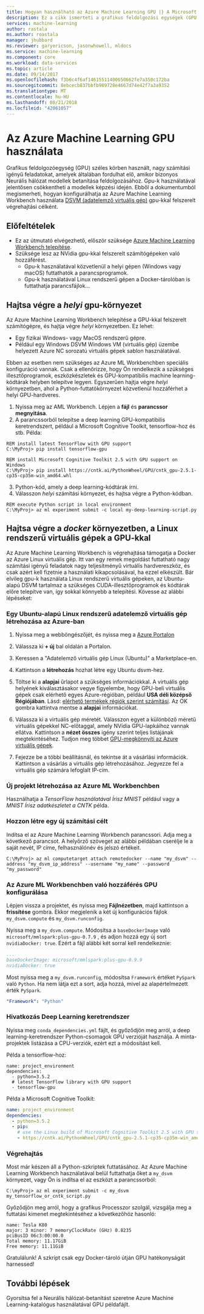 ```yaml
---
title: Hogyan használható az Azure Machine Learning GPU |} A Microsoft Docs
description: Ez a cikk ismerteti a grafikus feldolgozási egységek (GPU) használja a Neurális hálózatokat az Azure Machine Learning Workbenchben.
services: machine-learning
author: rastala
ms.author: roastala
manager: jhubbard
ms.reviewer: garyericson, jasonwhowell, mldocs
ms.service: machine-learning
ms.component: core
ms.workload: data-services
ms.topic: article
ms.date: 09/14/2017
ms.openlocfilehash: f3b6c4f6af14615511400650662fe7a350c172ba
ms.sourcegitcommit: 8ebcecb837bbfb989728e4667d74e42f7a3a9352
ms.translationtype: MT
ms.contentlocale: hu-HU
ms.lasthandoff: 08/21/2018
ms.locfileid: "42061057"
---
```

# <a name="how-to-use-gpu-in-azure-machine-learning"></a>Az Azure Machine Learning GPU használata
Grafikus feldolgozóegység (GPU) széles körben használt, nagy számítási igényű feladatokat, amelyek általában fordulhat elő, amikor bizonyos Neurális hálózat modellek betanítása feldolgozásához. Gpu-k használatával jelentősen csökkentheti a modellek képzési idején. Ebből a dokumentumból megismerheti, hogyan konfigurálhatja az Azure Machine Learning Workbench használata [DSVM (adatelemző virtuális gép)](https://docs.microsoft.com/azure/machine-learning/data-science-virtual-machine/overview) gpu-kkal felszerelt végrehajtási célként. 

## <a name="prerequisites"></a>Előfeltételek
- Ez az útmutató elvégezhető, először szüksége [Azure Machine Learning Workbench telepítése](../service/quickstart-installation.md).
- Szüksége lesz az NVidia gpu-kkal felszerelt számítógépeken való hozzáférést.
    - Gpu-k használatával közvetlenül a helyi gépen (Windows vagy macOS) futtathatók a parancsprogramok.
    - Gpu-k használatával Linux rendszerű gépen a Docker-tárolóban is futtathatja parancsfájlok...

## <a name="execute-in-local-environment-with-gpus"></a>Hajtsa végre a _helyi_ gpu-környezet
Az Azure Machine Learning Workbench telepítése a GPU-kkal felszerelt számítógépre, és hajtja végre _helyi_ környezetben. Ez lehet:
- Egy fizikai Windows- vagy MacOS rendszerű gépre.
- Például egy Windows DSVM Windows VM (virtuális gép) üzembe helyezett Azure NC sorozatú virtuális gépek sablon használatával.

Ebben az esetben nem szükséges az Azure ML Workbenchben speciális konfiguráció vannak. Csak a ellenőrizze, hogy Ön rendelkezik a szükséges illesztőprogramok, eszközkészletek és GPU-kompatibilis machine learning-kódtárak helyben telepítve legyen. Egyszerűen hajtja végre _helyi_ környezetben, ahol a Python-futtatókörnyezet közvetlenül hozzáférhet a helyi GPU-hardveres.

1. Nyissa meg az AML Workbench. Lépjen a **fájl** és **parancssor megnyitása**. 
2. A parancssorból telepítse a deep learning GPU-kompatibilis keretrendszert, például a Microsoft Cognitive Toolkit, tensorflow-hoz és stb. Példa:

```batch
REM install latest TensorFlow with GPU support
C:\MyProj> pip install tensorflow-gpu

REM install Microsoft Cognitive Toolkit 2.5 with GPU support on Windows
C:\MyProj> pip install https://cntk.ai/PythonWheel/GPU/cntk_gpu-2.5.1-cp35-cp35m-win_amd64.whl
```

3. Python-kód, amely a deep learning-kódtárak írni.
4. Válasszon _helyi_ számítási környezet, és hajtsa végre a Python-kódban.

```batch
REM execute Python script in local environment
C:\MyProj> az ml experiment submit -c local my-deep-learning-script.py
```

## <a name="execute-in-docker-environment-on-linux-vm-with-gpus"></a>Hajtsa végre a _docker_ környezetben, a Linux rendszerű virtuális gépek a GPU-kkal
Az Azure Machine Learning Workbench is végrehajtása támogatja a Docker az Azure Linux virtuális gép. Itt van egy remek megoldást futtatható nagy számítási igényű feladatok nagy teljesítményű virtuális hardvereszköz, és csak azért kell fizetnie a használati kikapcsolásával, ha ezzel elkészült. Bár elvileg gpu-k használata Linux rendszerű virtuális gépeken, az Ubuntu-alapú DSVM tartalmaz a szükséges CUDA-illesztőprogramok és kódtárak előre telepítve van, így sokkal könnyebb a telepítési. Kövesse az alábbi lépéseket:

### <a name="create-a-ubuntu-based-linux-data-science-virtual-machine-in-azure"></a>Egy Ubuntu-alapú Linux rendszerű adatelemző virtuális gép létrehozása az Azure-ban
1. Nyissa meg a webböngészőjét, és nyissa meg a [Azure Portalon](https://portal.azure.com)

2. Válassza ki **+ új** bal oldalán a Portalon.

3. Keressen a "Adatelemző virtuális gép Linux (Ubuntu)" a Marketplace-en.

4. Kattintson a **létrehozás** hozhat létre egy Ubuntu dsvm-hez.

5. Töltse ki a **alapjai** űrlapot a szükséges információkkal.
A virtuális gép helyének kiválasztásakor vegye figyelembe, hogy GPU-beli virtuális gépek csak elérhető egyes Azure-régióban, például **USA déli középső Régiójában**. Lásd: [elérhető termékek régiók szerint számítási](https://azure.microsoft.com/regions/services/).
Az OK gombra kattintva mentse a **alapjai** információkat.

6. Válassza ki a virtuális gép méretét. Válasszon egyet a különböző méretű virtuális gépekkel NC-előtaggal, amely NVidia GPU-lapkáihoz vannak ellátva.  Kattintson a **nézet összes** igény szerint teljes listájának megtekintéséhez. Tudjon meg többet [GPU-megkönnyíti az Azure virtuális gépek](https://docs.microsoft.com/azure/virtual-machines/windows/sizes-gpu).

7. Fejezze be a többi beállításnál, és tekintse át a vásárlási információk. Kattintson a vásárlás a virtuális gép létrehozásához. Jegyezze fel a virtuális gép számára lefoglalt IP-cím. 

### <a name="create-a-new-project-in-azure-ml-workbench"></a>Új projekt létrehozása az Azure ML Workbenchben 
Használhatja a _TensorFlow használatával Írisz MNIST_ például vagy a _MNIST Írisz adatkészletet a CNTK_ példa.

### <a name="create-a-new-compute-target"></a>Hozzon létre egy új számítási célt
Indítsa el az Azure Machine Learning Workbench parancssori. Adja meg a következő parancsot. A helyőrző szöveget az alábbi példában cserélje le a saját nevét, IP címe, felhasználónév és jelszó értékeit. 

```batch
C:\MyProj> az ml computetarget attach remotedocker --name "my_dsvm" --address "my_dsvm_ip_address" --username "my_name" --password "my_password" 
```

### <a name="configure-azure-ml-workbench-to-access-gpu"></a>Az Azure ML Workbenchben való hozzáférés GPU konfigurálása
Lépjen vissza a projektet, és nyissa meg **Fájlnézetben**, majd kattintson a **frissítése** gombra. Ekkor megjelenik a két új konfigurációs fájlok `my_dsvm.compute` és `my_dsvm.runconfig`.
 
Nyissa meg a `my_dsvm.compute`. Módosítsa a `baseDockerImage` való `microsoft/mmlspark:plus-gpu-0.7.9` , és adjon hozzá egy új sort `nvidiaDocker: true`. Ezért a fájl alábbi két sorral kell rendelkeznie:
 
```yaml
...
baseDockerImage: microsoft/mmlspark:plus-gpu-0.9.9
nvidiaDocker: true
```
 
Most nyissa meg a `my_dsvm.runconfig`, módosítsa `Framework` értéket `PySpark` való `Python`. Ha nem látja ezt a sort, adja hozzá, mivel az alapértelmezett érték `PySpark`.

```yaml
"Framework": "Python"
```
### <a name="reference-deep-learning-framework"></a>Hivatkozás Deep Learning keretrendszer 
Nyissa meg `conda_dependencies.yml` fájlt, és győződjön meg arról, a deep learning-keretrendszer Python-csomagok GPU verzióját használja. A minta-projektek listázása a CPU-verziók, ezért ezt a módosítást kell.

Példa a tensorflow-hoz: 
```
name: project_environment
dependencies:
  - python=3.5.2
  # latest TensorFlow library with GPU support
  - tensorflow-gpu
```

Példa a Microsoft Cognitive Toolkit:
```yaml
name: project_environment
dependencies:
  - python=3.5.2
  - pip: 
    # use the Linux build of Microsoft Cognitive Toolkit 2.5 with GPU support
    - https://cntk.ai/PythonWheel/GPU/cntk_gpu-2.5.1-cp35-cp35m-win_amd64.whl
```

### <a name="execute"></a>Végrehajtás
Most már készen áll a Python-szkriptek futtatásához. Az Azure Machine Learning Workbench használatával belül futtathatja őket a `my_dsvm` környezet, vagy Ön is indítsa el az eszközt a parancssorból:
 
```batch
C:\myProj> az ml experiment submit -c my_dsvm my_tensorflow_or_cntk_script.py
```
 
Győződjön meg arról, hogy a grafikus Processzor szolgál, vizsgálja meg a futtatási kimenet megtekintéséhez a következőhöz hasonló:

```
name: Tesla K80
major: 3 minor: 7 memoryClockRate (GHz) 0.8235
pciBusID 06c3:00:00.0
Total memory: 11.17GiB
Free memory: 11.11GiB
```

Gratulálunk! A szkript csak egy Docker-tároló útján GPU hatékonyságát harnessed!

## <a name="next-steps"></a>További lépések
Gyorsítsa fel a Neurális hálózat-betanítást szeretne Azure Machine Learning-katalógus használatával GPU példafájlt.
